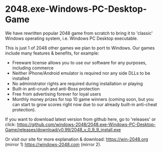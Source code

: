 2048.exe-Windows-PC-Desktop-Game
================================

We have rewritten popular 2048 game from scratch to bring it to 'classic' Windows operating system, i.e. Windows PC Desktop executable.

This is just 1 of 2048 other games we plan to port to Windows. Our games include many features & benefits, for example:
- Freeware license allows you to use our software for any purposes, including commerce
- Neither iPhone/Android emulator is required nor any side DLLs to be installed
- No administrator rights are required during installation or playing
- Built-in anti-crush and anti-Boss protection
- Free from advertising forever for loyal users
- Monthly money prizes for top 10 game winners (coming soon, but you can start to grow scores right now due to our already built-in anti-cheat protection).

If you want to download latest version from github here, go to 'releases' or click:
https://github.com/windows-2048/2048.exe-Windows-PC-Desktop-Game/releases/download/v0.99/2048_v_0_9_9_install.exe

Or visit our site for more explanation & download:
https://win-2048.org (mirror 1)
https://windows-2048.com (mirror 2).
